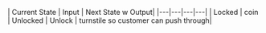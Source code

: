 | Current State	| Input	| Next State w	Output|
|---|---|---|---|
| Locked	| coin	| Unlocked	| Unlock | turnstile so customer can push through|

